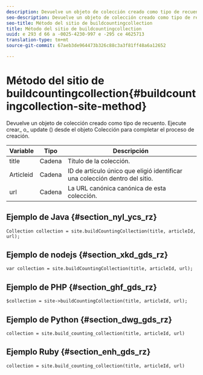 ```yaml
---
description: Devuelve un objeto de colección creado como tipo de recuento. Ejecute crear_ o_ update () desde el objeto Colección para completar el proceso de creación.
seo-description: Devuelve un objeto de colección creado como tipo de recuento. Ejecute crear_ o_ update () desde el objeto Colección para completar el proceso de creación.
seo-title: Método del sitio de buildcountingcollection
title: Método del sitio de buildcountingcollection
uuid: e 293 d 66 a -0025-4230-997 e -295 ce 4625713
translation-type: tm+mt
source-git-commit: 67aeb3de964473b326c88c3a3f81ff48a6a12652

---
```



# Método del sitio de buildcountingcollection{#buildcountingcollection-site-method}

Devuelve un objeto de colección creado como tipo de recuento. Ejecute crear_ o_ update () desde el objeto Colección para completar el proceso de creación.

| Variable | Tipo | Descripción |
|--- |--- |--- |
| title | Cadena | Título de la colección. |
| Articleid | Cadena | ID de artículo único que eligió identificar una colección dentro del sitio. |
| url | Cadena | La URL canónica canónica de esta colección. |

## Ejemplo de Java {#section_nyl_ycs_rz}

```
Collection collection = site.buildCountingCollection(title, articleId, url); 
```

## Ejemplo de nodejs {#section_xkd_gds_rz}

```
var collection = site.buildCountingCollection(title, articleId, url); 
```

## Ejemplo de PHP {#section_ghf_gds_rz}

```
$collection = site->buildCountingCollection(title, articleId, url); 
```

## Ejemplo de Python {#section_dwg_gds_rz}

```
collection = site.build_counting_collection(title, articleId, url) 
```

## Ejemplo Ruby {#section_enh_gds_rz}

```
collection = site.build_counting_collection(title, articleId, url) 
```

